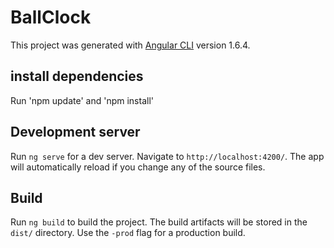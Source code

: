 # BallClock

This project was generated with [Angular CLI](https://github.com/angular/angular-cli) version 1.6.4.

## install dependencies
Run 'npm update' and 'npm install'

## Development server

Run `ng serve` for a dev server. Navigate to `http://localhost:4200/`. The app will automatically reload if you change any of the source files.

## Build

Run `ng build` to build the project. The build artifacts will be stored in the `dist/` directory. Use the `-prod` flag for a production build.
